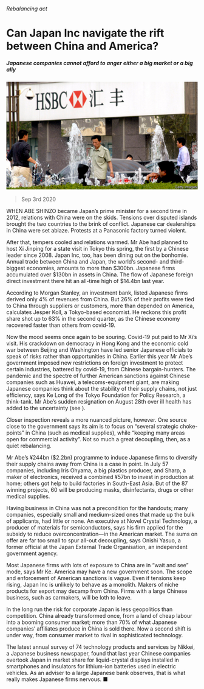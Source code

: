 ###### Rebalancing act

# Can Japan Inc navigate the rift between China and America? 

##### Japanese companies cannot afford to anger either a big market or a big ally 

![image](images/20200905_FNP502.jpg) 

> Sep 3rd 2020 

WHEN ABE SHINZO became Japan’s prime minister for a second time in 2012, relations with China were on the skids. Tensions over disputed islands brought the two countries to the brink of conflict. Japanese car dealerships in China were set ablaze. Protests at a Panasonic factory turned violent.

After that, tempers cooled and relations warmed. Mr Abe had planned to host Xi Jinping for a state visit in Tokyo this spring, the first by a Chinese leader since 2008. Japan Inc, too, has been dining out on the bonhomie. Annual trade between China and Japan, the world’s second- and third-biggest economies, amounts to more than $300bn. Japanese firms accumulated over $130bn in assets in China. The flow of Japanese foreign direct investment there hit an all-time high of $14.4bn last year.


According to Morgan Stanley, an investment bank, listed Japanese firms derived only 4% of revenues from China. But 26% of their profits were tied to China through suppliers or customers, more than depended on America, calculates Jesper Koll, a Tokyo-based economist. He reckons this profit share shot up to 63% in the second quarter, as the Chinese economy recovered faster than others from covid-19. 

Now the mood seems once again to be souring. Covid-19 put paid to Mr Xi’s visit. His crackdown on democracy in Hong Kong and the economic cold war between Beijing and Washington have led senior Japanese officials to speak of risks rather than opportunities in China. Earlier this year Mr Abe’s government imposed new restrictions on foreign investment to protect certain industries, battered by covid-19, from Chinese bargain-hunters. The pandemic and the spectre of further American sanctions against Chinese companies such as Huawei, a telecoms-equipment giant, are making Japanese companies think about the stability of their supply chains, not just efficiency, says Ke Long of the Tokyo Foundation for Policy Research, a think-tank. Mr Abe’s sudden resignation on August 28th over ill health has added to the uncertainty (see ).

Closer inspection reveals a more nuanced picture, however. One source close to the government says its aim is to focus on “several strategic choke-points” in China (such as medical supplies), while “keeping many areas open for commercial activity”. Not so much a great decoupling, then, as a quiet rebalancing. 

Mr Abe’s ¥244bn ($2.2bn) programme to induce Japanese firms to diversify their supply chains away from China is a case in point. In July 57 companies, including Iris Ohyama, a big plastics producer, and Sharp, a maker of electronics, received a combined ¥57bn to invest in production at home; others got help to build factories in South-East Asia. But of the 87 winning projects, 60 will be producing masks, disinfectants, drugs or other medical supplies.

Having business in China was not a precondition for the handouts; many companies, especially small and medium-sized ones that made up the bulk of applicants, had little or none. An executive at Novel Crystal Technology, a producer of materials for semiconductors, says his firm applied for the subsidy to reduce overconcentration—in the American market. The sums on offer are far too small to spur all-out decoupling, says Onishi Yasuo, a former official at the Japan External Trade Organisation, an independent government agency.

Most Japanese firms with lots of exposure to China are in “wait and see” mode, says Mr Ke. America may have a new government soon. The scope and enforcement of American sanctions is vague. Even if tensions keep rising, Japan Inc is unlikely to behave as a monolith. Makers of niche products for export may decamp from China. Firms with a large Chinese business, such as carmakers, will be loth to leave.

In the long run the risk for corporate Japan is less geopolitics than competition. China already transformed once, from a land of cheap labour into a booming consumer market; more than 70% of what Japanese companies’ affiliates produce in China is sold there. Now a second shift is under way, from consumer market to rival in sophisticated technology.

The latest annual survey of 74 technology products and services by Nikkei, a Japanese business newspaper, found that last year Chinese companies overtook Japan in market share for liquid-crystal displays installed in smartphones and insulators for lithium-ion batteries used in electric vehicles. As an adviser to a large Japanese bank observes, that is what really makes Japanese firms nervous. ■

